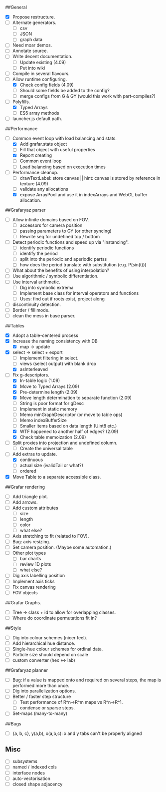 ##General
  * [x] Propose restructure.
  * [ ] Alternate generators.
    * [ ] csv
	* [ ] JSON
	* [ ] graph data
  * [ ] Need moar demos.
  * [ ] Annotate source.
  * [ ] Write decent documentation.
    * [ ] Update existing (4.09)
	* [ ] Put into wiki
  * [ ] Compile in several flavours.
  * [ ] Allow runtime configuring.
    * [x] Check config fields (4.09)
	* [ ] Should some fields be added to the config?
	* [ ] merge configs from G & GY (would this work with part-compiles?)
  * [ ] Polyfills.
    * [x] Typed Arrays
	* [ ] ES5 array methods
  * [ ] launcher.js default path.
  
##Performance
  * [ ] Common event loop with load balancing and stats.
    * [x] Add grafar.stats object
	* [ ] Fill that object with useful properties
	* [x] Report creating
	* [ ] Common event loop
	* [ ] Load balancing based on execution times
  * [ ] Performance cleanup.
    * [ ] drawTextLabel: store canvas || hint: canvas is stored by reference in texture (4.09)
	* [ ] validate any allocations
	* [x] expose ArrayPool and use it in indexArrays and WebGL buffer allocation.
  
##Grafaryaz parser
  * [ ] Allow infinite domains based on FOV.
    * [ ] accessors for camera position
	* [ ] passing parameters to GY (or other syncing)
	* [ ] Rewrite seq for undefined top / bottom
  * [ ] Detect periodic functions and speed up via "instancing".
    * [ ] identify periodic functions
	* [ ] identify the period
	* [ ] split into the periodic and aperiodic partss
	* [ ] how does the period translate with substitution (e.g. P(sin(t)))
  * [ ] What about the benefits of using interpolation?
  * [ ] Use algorithmic / symbolic differentiation.
  * [ ] Use interval arithmetic.
    * [ ] Dig into symbolic extrema
	* [ ] Implement base class for interval operators and functions
	* [ ] Uses: find out if roots exist, project along
  * [ ] discontinuity detection.
  * [ ] Border / fill mode.
  * [ ] clean the mess in base parser.

##Tables
  * [x] Adopt a table-centered process
  * [x] Increase the naming consistency with DB
    * [x] map -> update
  * [x] select -> select + export
    * [ ] Implement filtering in select.
    * [ ] views (select output) with blank drop
	* [x] asInterleaved
  * [ ] Fix g-descriptors.
    * [x] In-table logic (1.09)
	* [x] Move to Typed Arrays (2.09)
	* [x] Pre-determine length (2.09)
	* [x] Move length determination to separate function (2.09)
	* [ ] String is poor format for gDesc
	* [ ] Implement in static memory
	* [ ] Memo minGraphDescriptor (or move to table ops)
	* [ ] Memo indexBufferSize
	* [ ] Smaller items based on data length (Uint8 etc.)
	* [x] WTF happened to another half of edges? (2.09)
	* [x] Check table memoization (2.09)
  * [ ] Split proxies into projection and undefined column.
    * [ ] Create the universal table
  * [ ] Add extras to update.
    * [x] continuous
	* [ ] actual size (ivalidTail or what?)
	* [ ] ordered
  * [x] Move Table to a separate accessible class.

##Grafar rendering
  * [ ] Add triangle plot.
  * [ ] Add arrows.
  * [ ] Add custom attributes
	* [ ] size
	* [ ] length
	* [ ] color
	* [ ] what else?
  * [ ] Axis stretching to fit (related to FOV).
  * [ ] Bug: axis resizing.
  * [ ] Set camera position. (Maybe some automation.)
  * [ ] Other plot types
    * [ ] bar charts
	* [ ] review 1D plots
	* [ ] what else?
  * [ ] Dig axis labelling position
  * [ ] Implement axis ticks
  * [ ] Fix canvas rendering
  * [ ] FOV objects
  
##Grafar Graphs.
  * [ ] Tree -> class + id to allow for overlapping classes.
  * [ ] Where do coordinate permutations fit in?

##Style
  * [ ] Dig into colour schemes (nicer feel).
  * [ ] Add hierarchical hue distance.
  * [ ] Single-hue colour schemes for ordinal data.
  * [ ] Particle size should depend on scale
  * [ ] custom converter (hex <-> lab)
  
##Grafaryaz planner
  * [ ] Bug: if a value is mapped onto and required on several steps, the map is performed more than once.
  * [ ] Dig into parallelization options.
  * [ ] Better / faster step structure
    * [ ] Test performance of R^n->R^m maps vs R^n->R^1.
    * [ ] condense or sparse steps.
  * [ ] Set-maps (many-to-many)
	
##Bugs
  * [ ] {a, b, c}, y(a,b), x(a,b,c): x and y tabs can't be properly aligned
  
## Misc
  * [ ] subsystems
  * [ ] named / indexed cols
  * [ ] interface nodes
  * [ ] auto-vectorisation
  * [ ] closed shape adjacency
